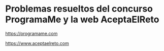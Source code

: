 # Problemas resueltos del concurso ProgramaMe y la web AceptaElReto

https://programame.com

https://www.aceptaelreto.com
